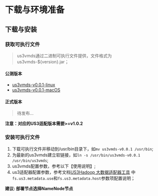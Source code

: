 
# 下载与环境准备

## 下载与安装

### 获取可执行文件

> us3vmds通过二进制可执行文件提供，文件格式为us3vmds-${version}.jar；

#### 公测版本

- [us3vmds-v0.0.1-linux](http://us3-release.cn-bj.ufileos.com/us3-bigdata/us3-vmds/v0.0.1/us3-vmds-v0.0.1-linux)
- [us3vmds-v0.0.1-macOS](http://us3-release.cn-bj.ufileos.com/us3-bigdata/us3-vmds/v0.0.1/us3-vmds-v0.0.1-mac)

#### 正式版本

> 待发布...

**注意：对应的US3适配版本需要>=v1.0.2**

### 安装可执行文件

1. 下载可执行文件并移动到/usr/bin目录下，如`mv us3vmds-v0.0.1 /usr/bin`;
2. 为最新的us3vmds建立软链接，如`ln -s /usr/bin/us3vmds-v0.0.1 /usr/bin/us3vmds`;
3. us3vmds配置参数，参考以下【使用说明】;
4. us3适配器配置参数，参考文档[US3Hadoop 大数据适配器工具](https://docs.ucloud.cn/ufile/tools/us3hadoop/quickaccess?id=%e5%8f%82%e6%95%b0%e8%af%b4%e6%98%8e) 中`fs.us3.metadata.use`和`fs.us3.metadata.host`参数项配置说明；

**建议: 部署节点选择NameNode节点**

